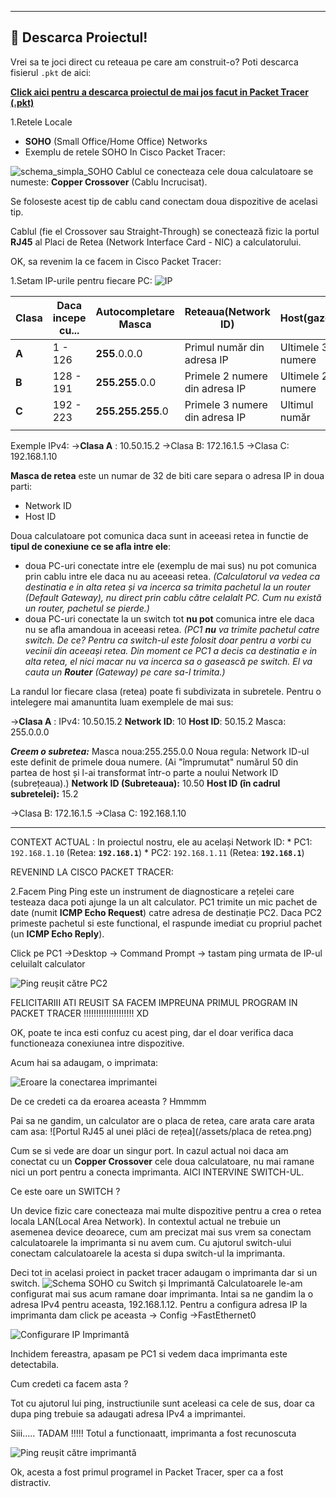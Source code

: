 ---
## 🚀 Descarca Proiectul!

Vrei sa te joci direct cu reteaua pe care am construit-o? Poti descarca fisierul `.pkt` de aici:

[**Click aici pentru a descarca proiectul de mai jos facut in Packet Tracer (.pkt)**](assets/first_project.pkt)

1.Retele Locale 
- **SOHO** (Small Office/Home Office) Networks
- Exemplu de retele SOHO In Cisco Packet Tracer:

![schema_simpla_SOHO](assets/SchemaSOHO.png)
Cablul ce conecteaza cele doua calculatoare se numeste: **Copper Crossover** (Cablu Incrucisat).

Se foloseste acest tip de cablu cand conectam doua dispozitive de acelasi tip.

Cablul (fie el Crossover sau Straight-Through) se conectează fizic la portul **RJ45** al Placi de Retea (Network Interface Card - NIC) a calculatorului.

OK, sa revenim la ce facem in Cisco Packet Tracer: 

1.Setam IP-urile pentru fiecare PC:
![IP](assets/setare_IP1.png)

| **Clasa** | **Daca incepe cu...** | **Autocompletare Masca** | Reteaua(Network ID)            | Host(gazda)       |
| --------- | --------------------- | ------------------------ | ------------------------------ | ----------------- |
| **A**     | $1$ - $126$           | **$255$**.0.0.0          | Primul număr din adresa IP     | Ultimele 3 numere |
| **B**     | $128$ - $191$         | **$255.255$**.0.0        | Primele 2 numere din adresa IP | Ultimele 2 numere |
| **C**     | $192$ - $223$         | **$255.255.255$**.0      | Primele 3 numere din adresa IP | Ultimul număr     |
|           |                       |                          |                                |                   |

Exemple IPv4:
->**Clasa A** : 10.50.15.2
->Clasa B:  172.16.1.5
->Clasa C:  192.168.1.10


**Masca de retea** este un numar de 32 de biti care separa o adresa IP in doua parti: 
- Network ID
- Host ID

Doua calculatoare pot comunica daca sunt in aceeasi retea in functie de **tipul de conexiune ce se afla intre ele**: 

- doua PC-uri conectate intre ele (exemplu de mai sus) nu pot comunica prin cablu intre ele daca nu au aceeasi retea.
*(Calculatorul va vedea ca destinatia e in alta retea și va incerca sa trimita pachetul la un router (Default Gateway), nu direct prin cablu către celalalt PC. Cum nu există un router, pachetul se pierde.)*
- doua PC-uri conectate la un switch tot **nu pot** comunica intre ele daca nu se afla amandoua in aceeasi retea.
 *(PC1 **nu** va trimite pachetul catre switch. De ce? Pentru ca switch-ul este folosit doar pentru a vorbi cu vecinii din aceeași retea. Din moment ce PC1 a decis ca destinatia e in alta retea, el nici macar nu va incerca sa o gasească pe switch. El va cauta un **Router** (Gateway) pe care sa-l trimita.)*


La randul lor fiecare clasa (retea) poate fi subdivizata in subretele. Pentru o intelegere mai amanuntita luam exemplele de mai sus: 

->**Clasa A** : 
IPv4: 10.50.15.2
**Network ID**: 10
**Host ID**: 50.15.2
Masca: 255.0.0.0

***Creem o subretea:*** 
          Masca noua:255.255.0.0
          Noua regula: Network ID-ul este definit de primele doua numere. (Ai "împrumutat" numărul  50 din partea de host și l-ai transformat într-o parte a noului Network ID (subrețeaua).)
          **Network ID (Subreteaua):** 10.50
          **Host ID (în cadrul subretelei):** 15.2
        
->Clasa B:  172.16.1.5
->Clasa C:  192.168.1.10

--------------------------------------------------------------------------

CONTEXT ACTUAL :
In proiectul nostru, ele au  același Network ID: * 
PC1: `192.168.1.10` (Retea: **`192.168.1`**) * 
PC2: `192.168.1.11` (Retea: **`192.168.1`**)


REVENIND LA CISCO PACKET TRACER: 

2.Facem Ping
Ping este un instrument de diagnosticare a rețelei care testeaza daca poti ajunge la un alt calculator.
PC1 trimite un mic pachet de date (numit **ICMP Echo Request**) catre adresa de destinație PC2.
Daca PC2 primeste pachetul si este functional, el raspunde imediat cu propriul pachet (un **ICMP Echo Reply**).

Click pe PC1 ->Desktop -> Command Prompt  -> tastam ping urmata de IP-ul celuilalt calculator

![Ping reușit către PC2](assets/ping_PC2.png)

FELICITARIII   ATI REUSIT SA FACEM IMPREUNA PRIMUL PROGRAM IN PACKET TRACER !!!!!!!!!!!!!!!!!!!! XD

OK, poate te inca esti confuz cu acest ping, dar el doar verifica daca functioneaza conexiunea intre dispozitive. 

Acum hai sa adaugam, o imprimata: 

![Eroare la conectarea imprimantei](assets/eroare_conectare_imprimanta.png)

De ce credeti ca da eroarea aceasta ?  Hmmmm

Pai sa ne gandim, un calculator are o placa de retea, care arata care arata cam asa: 
![Portul RJ45 al unei plăci de rețea](/assets/placa de retea.png)

Cum se si vede are doar un singur port.  In cazul actual noi daca am conectat cu un **Copper Crossover** cele doua calculatoare, nu mai ramane nici un port pentru a conecta imprimanta. AICI INTERVINE SWITCH-UL.

Ce este oare un SWITCH ?

Un device fizic care conecteaza mai multe dispozitive pentru a crea o retea locala LAN(Local Area Network). In contextul actual ne trebuie un asemenea device deoarece, cum am precizat mai sus vrem sa conectam calculatoarele la imprimanta si nu avem cum. Cu ajutorul switch-ului conectam calculatoarele la acesta si dupa switch-ul la imprimanta. 

Deci tot in acelasi proiect in packet tracer adaugam o imprimanta dar si un switch.
![Schema SOHO cu Switch și Imprimantă](assets/SchemaSohoCuImprimanta.png)
Calculatoarele le-am configurat mai sus acum ramane doar imprimanta. Intai sa ne gandim la o adresa IPv4 pentru aceasta, 192.168.1.12. 
Pentru a configura adresa IP la imprimanta dam click pe aceasta -> Config ->FastEthernet0 


![Configurare IP Imprimantă](assets/ConfigurareImprimanta.png)


Inchidem fereastra, apasam pe PC1 si vedem daca imprimanta este detectabila. 

Cum credeti ca facem asta ?  

Tot cu ajutorul lui ping, instructiunile sunt aceleasi ca cele de sus, doar ca dupa ping trebuie sa adaugati adresa IPv4 a imprimantei. 

Siii..... TADAM !!!!! Totul a functionaatt, imprimanta a fost recunoscuta

![Ping reușit către imprimantă](/assets/ping_imprimanta.png)

Ok, acesta a fost primul programel in Packet Tracer, sper ca a fost distractiv.













